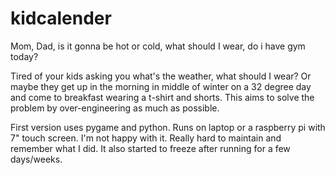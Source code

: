 # kidcalender
Mom, Dad, is it gonna be hot or cold, what should I wear, do i have gym today?

Tired of your kids asking you what's the weather, what should I wear?
Or maybe they get up in the morning in middle of winter on a 32 degree
day and come to breakfast wearing a t-shirt and shorts.  This aims to
solve the problem by over-engineering as much as possible.

First version uses pygame and python.  Runs on laptop or a raspberry
pi with 7" touch screen.  I'm not happy with it. Really hard to
maintain and remember what I did.  It also started to freeze after
running for a few days/weeks. 
